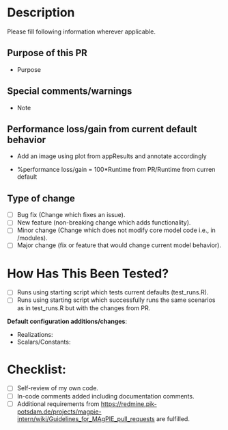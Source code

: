 # Description

Please fill following information wherever applicable.

## Purpose of this PR

- Purpose

## Special comments/warnings

- Note

## Performance loss/gain from current default behavior

- Add an image using plot from appResults and annotate accordingly

- %performance loss/gain = 100*Runtime from PR/Runtime from curren default

## Type of change

- [ ] Bug fix (Change which fixes an issue).
- [ ] New feature (non-breaking change which adds functionality).
- [ ] Minor change (Change which does not modify core model code i.e., in /modules).
- [ ] Major change (fix or feature that would change current model behavior).

# How Has This Been Tested?

- [ ] Runs using starting script which tests current defaults (test_runs.R).
- [ ] Runs using starting script which successfully runs the same scenarios as in test_runs.R but with the changes from PR.

**Default configuration additions/changes**:
* Realizations:
* Scalars/Constants:

# Checklist:

- [ ] Self-review of my own code.
- [ ] In-code comments added including documentation comments.
- [ ] Additional requirements from https://redmine.pik-potsdam.de/projects/magpie-intern/wiki/Guidelines_for_MAgPIE_pull_requests are fulfilled.
